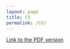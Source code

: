 ```yaml
---
layout: page
title: CV
permalink: /CV/
---
```


<!--<a href="https://github.com/Prashantmdgl9/ml_experiments/blob/fee5efa7db0ec9dfdee47af1f9c1c7c9c569016a/_pages/CV_2022.PDF" target="_blank" alt = "">Link to PDF version</a> -->

<a href="https://drive.google.com/file/d/1vWh8q3j5mZKzGG8CY83Jv-QcKlXxnSq3/view?usp=sharing" target="_blank" alt = ""> Link to the PDF version</a>




